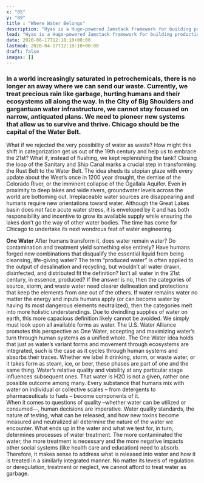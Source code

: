 ```yaml
---
x: "85"
y: "89"
title : "Where Water Belongs"
description: "Hyas is a Hugo-powered Jamstack framework for building production-ready websites faster."
lead: "Hyas is a Hugo-powered Jamstack framework for building production-ready websites faster."
date: 2020-08-17T12:18:10+00:00
lastmod: 2020-04-17T12:18:10+00:00
draft: false
images: []
---
```


### In a world increasingly saturated in petrochemicals, there is no longer an away where we can send our waste.  Currently, we treat precious rain like garbage, hurting humans and their ecosystems all along the way.  In the City of Big Shoulders and gargantuan water infrastructure, we cannot stay focused on narrow, antiquated plans.  We need to pioneer new systems that allow us to survive and thrive.  Chicago should be the capital of the Water Belt.

What if we rejected the very possibility of water as waste? How might this shift in categorization get us out of the 19th century and help us to embrace the 21st? What if, instead of flushing, we kept replenishing the tank?  Closing the loop of the Sanitary and Ship Canal marks a crucial step in transforming the Rust Belt to the Water Belt.  The idea sheds its utopian glaze with every update about the West’s once in 1200 year drought, the demise of the Colorado River, or the imminent collapse of the Ogallala Aquifer.  Even in proximity to deep lakes and wide rivers,
groundwater levels across the world are bottoming out.  Irreplaceable water sources are disappearing and humans require new orientations toward water.  Although the Great Lakes basin does not face acute water stress, it is enveloped by it and has both responsibility and incentive to grow its available supply while ensuring the lakes don’t go the way of other water bodies.  The time has come for Chicago to undertake its next wondrous feat of water engineering.


**One Water**
After humans transform it, does water remain water? Do contamination and treatment yield something else entirely?  Have humans forged new combinations that disqualify the essential liquid from being cleansing, life-giving water? The term “produced water” is often applied to the output of desalination and recycling, but wouldn’t all water drawn, disinfected, and distributed fit the definition? Isn’t all water in the 21st century, in essence, produced?  If the answer is no, then the categories of source, storm, and waste water need clearer delineation and protections that keep the elements from one out of the others.  If water remains water no matter the energy and inputs humans apply (or can become water by having its most dangerous elements neutralized), then the categories melt into more holistic understandings.  Due to dwindling supplies of water on earth, this more capacious definition likely cannot be avoided.  We simply must look upon all available forms as water.  The U.S. Water Alliance promotes this perspective as One Water, accepting and maximizing water’s turn through human systems as a unified whole.
The One Water idea holds that just as water’s variant forms and movement through ecosystems are integrated, such is the case as it cycles through human systems and absorbs their traces.  Whether we label it drinking, storm, or waste water, or it takes form as steam, ice, or beer, these phases are part of one and the same thing.  Water’s relative quality and viability at any particular stage influences subsequent ones.  That water is H2O is not a given, rather one possible outcome among many.  Every substance that humans mix with water on individual or collective scales – from detergents to pharmaceuticals to fuels – become components of it.  
When it comes to questions of quality –whether water can be utilized or consumed—, human decisions are imperative.  Water quality standards, the nature of testing, what can be released, and how new toxins become measured and neutralized all determine the nature of the water we encounter.  What ends up in the water and what we test for, in turn, determines processes of water treatment.  The more contaminated the water, the more treatment is necessary and the more negative impacts other social systems (like health care and education) need to absorb. Therefore, it makes sense to address what is released into water and how it is treated in a similarly integrated manner.  No matter its levels of regulation or deregulation, treatment or neglect, we cannot afford to treat water as garbage.
